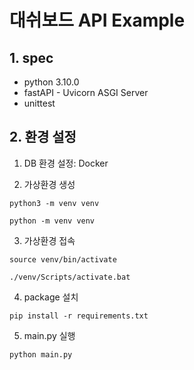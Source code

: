# 대쉬보드 API Example

## 1. spec
- python 3.10.0
- fastAPI - Uvicorn ASGI Server
- unittest

## 2. 환경 설정
1. DB 환경 설정: Docker

2. 가상환경 생성
```
python3 -m venv venv
```
```
python -m venv venv
```
3. 가상환경 접속
```
source venv/bin/activate
```
```
./venv/Scripts/activate.bat
```
4. package 설치   
```
pip install -r requirements.txt   
```
5. main.py 실행
```
python main.py
```
